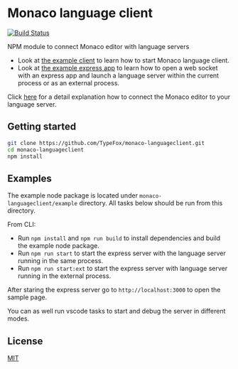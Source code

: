 # Monaco language client
[![Build Status](https://travis-ci.org/TypeFox/monaco-languageclient.svg?branch=master)](https://travis-ci.org/TypeFox/monaco-languageclient)

NPM module to connect Monaco editor with language servers

- Look at [the example client](https://github.com/TypeFox/monaco-languageclient/blob/master/example/src/client.ts) to learn how to start Monaco language client.
- Look at [the example express app](https://github.com/TypeFox/monaco-languageclient/blob/master/example/src/server.ts) to learn how to open a web socket with an express app and launch a language server within the current process or as an external process.

Click [here](http://typefox.io/teaching-the-language-server-protocol-to-microsofts-monaco-editor) for a detail explanation how to connect the Monaco editor to your language server.

## Getting started

```bash
git clone https://github.com/TypeFox/monaco-languageclient.git
cd monaco-languageclient
npm install
```

## Examples

The example node package is located under `monaco-languageclient/example` directory. All tasks below should be run from this directory.

From CLI:
- Run `npm install` and `npm run build` to install dependencies and build the example node package.
- Run `npm run start` to start the express server with the language server running in the same process.
- Run `npm run start:ext` to start the express server with language server running in the external process.

After staring the express server go to `http://localhost:3000` to open the sample page.

You can as well run vscode tasks to start and debug the server in different modes.

## License
[MIT](https://github.com/TypeFox/monaco-languageclient/blob/master/License.txt)
